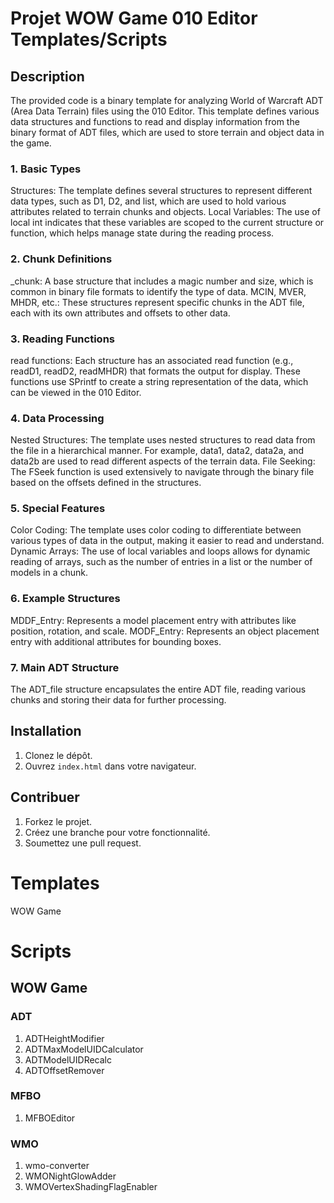 # Projet WOW Game 010 Editor Templates/Scripts

## Description
The provided code is a binary template for analyzing World of Warcraft ADT (Area Data Terrain) files using the 010 Editor. 
This template defines various data structures and functions to read and display information from the binary format of ADT files, which are used to store terrain and object data in the game.
### 1. Basic Types
  Structures: The template defines several structures to represent different data types, such as D1, D2, and list, which are used to hold various attributes related to terrain chunks and objects.
  Local Variables: The use of local int indicates that these variables are scoped to the current structure or function, which helps manage state during the reading process.
### 2. Chunk Definitions
  _chunk: A base structure that includes a magic number and size, which is common in binary file formats to identify the type of data.
  MCIN, MVER, MHDR, etc.: These structures represent specific chunks in the ADT file, each with its own attributes and offsets to other data.
### 3. Reading Functions
  read functions: Each structure has an associated read function (e.g., readD1, readD2, readMHDR) that formats the output for display.
  These functions use SPrintf to create a string representation of the data, which can be viewed in the 010 Editor.
### 4. Data Processing
  Nested Structures: The template uses nested structures to read data from the file in a hierarchical manner. For example, data1, data2, data2a, and data2b are used to read different aspects of the terrain data.
  File Seeking: The FSeek function is used extensively to navigate through the binary file based on the offsets defined in the structures.
### 5. Special Features
  Color Coding: The template uses color coding to differentiate between various types of data in the output, making it easier to read and understand.
  Dynamic Arrays: The use of local variables and loops allows for dynamic reading of arrays, such as the number of entries in a list or the number of models in a chunk.
### 6. Example Structures
  MDDF_Entry: Represents a model placement entry with attributes like position, rotation, and scale.
  MODF_Entry: Represents an object placement entry with additional attributes for bounding boxes.
### 7. Main ADT Structure
  The ADT_file structure encapsulates the entire ADT file, reading various chunks and storing their data for further processing.

## Installation
1. Clonez le dépôt.
2. Ouvrez `index.html` dans votre navigateur.

## Contribuer
1. Forkez le projet.
2. Créez une branche pour votre fonctionnalité.
3. Soumettez une pull request.

# Templates
WOW Game

# Scripts
## WOW Game
### ADT
1. ADTHeightModifier
2. ADTMaxModelUIDCalculator
3. ADTModelUIDRecalc
4. ADTOffsetRemover
### MFBO
1. MFBOEditor
### WMO
1. wmo-converter
2. WMONightGlowAdder
3. WMOVertexShadingFlagEnabler
